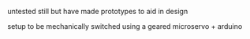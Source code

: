 untested still but have made prototypes to aid in design

setup to be mechanically switched using a geared microservo + arduino
